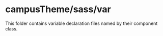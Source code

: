 # campusTheme/sass/var

This folder contains variable declaration files named by their component class.
